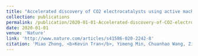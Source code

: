 ```yaml
---
title: "Accelerated discovery of CO2 electrocatalysts using active machine learning"
collection: publications
permalink: /publication/2020-01-01-Accelerated-discovery-of-CO2-electrocatalysts-using-active-machine-learning
date: 2020-01-01
venue: 'Nature'
link: 'http://www.nature.com/articles/s41586-020-2242-8'
citation: 'Miao Zhong, <b>Kevin Tran</b>, Yimeng Min, Chuanhao Wang, Ziyun Wang, Cao-Thang Dinh, Phil De Luna, Zongqian Yu, Armin Rasouli, Peter Brodersen, Song Sun, Oleksandr Voznyy, Chih-Shan Tan, Mikhail Askerka, Fanglin Che, Min Liu, Ali Seifitokaldani, Yuanjie Pang, Shen-Chuan Lo, Alexander Ip, Zachary Ulissi, Edward Sargent, "Accelerated discovery of CO2 electrocatalysts using active machine learning". Nature, 2020.'
---
```

